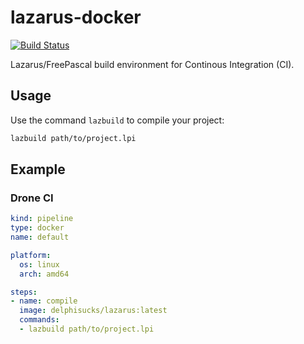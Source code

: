 # lazarus-docker

[![Build Status](https://drone.delphi-sucks.de/api/badges/Sebastian/lazarus-docker/status.svg)](https://drone.delphi-sucks.de/Sebastian/lazarus-docker)

Lazarus/FreePascal build environment for Continous Integration (CI).

## Usage

Use the command `lazbuild` to compile your project:

```bash
lazbuild path/to/project.lpi 
```

## Example

### Drone CI

```yaml
kind: pipeline
type: docker
name: default

platform:
  os: linux
  arch: amd64

steps:
- name: compile
  image: delphisucks/lazarus:latest
  commands:
  - lazbuild path/to/project.lpi
```